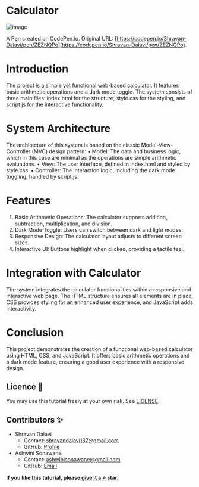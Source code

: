 # Calculator
![image](https://github.com/ShravanDalavi/calculator/assets/172488772/bca31dc8-703e-4bd2-a273-0d1821a5c348)

A Pen created on CodePen.io. Original URL: [https://codepen.io/Shravan-Dalavi/pen/ZEZNQPo](https://codepen.io/Shravan-Dalavi/pen/ZEZNQPo).

# Introduction
The project is a simple yet functional web-based calculator. It features basic arithmetic operations and a dark mode toggle. The system consists of three main files: index.html for the structure, style.css for the styling, and script.js for the interactive functionality.
# System Architecture
The architecture of this system is based on the classic Model-View-Controller (MVC) design pattern:
•	Model: The data and business logic, which in this case are minimal as the operations are simple arithmetic evaluations.
•	View: The user interface, defined in index.html and styled by style.css.
•	Controller: The interaction logic, including the dark mode toggling, handled by script.js.
# Features
1.	Basic Arithmetic Operations: The calculator supports addition, subtraction, multiplication, and division.
2.	Dark Mode Toggle: Users can switch between dark and light modes.
3.	Responsive Design: The calculator layout adjusts to different screen sizes.
4.	Interactive UI: Buttons highlight when clicked, providing a tactile feel.
# Integration with Calculator
The system integrates the calculator functionalities within a responsive and interactive web page. The HTML structure ensures all elements are in place, CSS provides styling for an enhanced user experience, and JavaScript adds interactivity.
# Conclusion
This project demonstrates the creation of a functional web-based calculator using HTML, CSS, and JavaScript. It offers basic arithmetic operations and a dark mode feature, ensuring a good user experience with a responsive design.

## Licence 📜
You may use this tutorial freely at your own risk. See [LICENSE](./LICENSE).


## Contributors ✨
- Shravan Dalavi
  - Contact: shravandalavi137@gmail.com
  - GitHub: [Profile](https://github.com/ShravanDalavi)
- Ashwini Sonawane
  - Contact: ashwinisonawane@gmail.com
  - GitHub:  [Email](https://github.com/SonawaneAshwini)


**If you like this tutorial, please [give it a ⭐ star](https://github.com/ShravanDalavi/calculator).**
